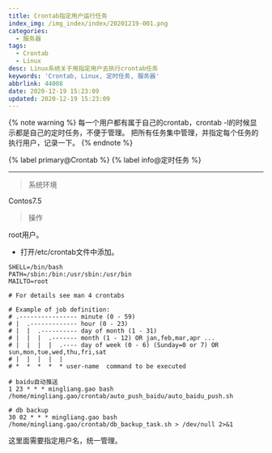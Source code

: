 ```yaml
---
title: Crontab指定用户运行任务
index_img: /img_index/index/20201219-001.png
categories:
  - 服务器
tags:
  - Crontab
  - Linux
desc: Linux系统关于用指定用户去执行crontab任务
keywords: 'Crontab, Linux, 定时任务, 服务器'
abbrlink: 44008
date: 2020-12-19 15:23:09
updated: 2020-12-19 15:23:09
---
```


{% note warning %}
每一个用户都有属于自己的crontab，crontab -l的时候显示都是自己的定时任务，不便于管理。
把所有任务集中管理，并指定每个任务的执行用户，记录一下。
{% endnote %}

{% label primary@Crontab %} {% label info@定时任务 %}

<!--more-->
<hr />

> 系统环境

Contos7.5

> 操作

root用户。
- 打开/etc/crontab文件中添加。

```
SHELL=/bin/bash
PATH=/sbin:/bin:/usr/sbin:/usr/bin
MAILTO=root

# For details see man 4 crontabs

# Example of job definition:
# .---------------- minute (0 - 59)
# |  .------------- hour (0 - 23)
# |  |  .---------- day of month (1 - 31)
# |  |  |  .------- month (1 - 12) OR jan,feb,mar,apr ...
# |  |  |  |  .---- day of week (0 - 6) (Sunday=0 or 7) OR sun,mon,tue,wed,thu,fri,sat
# |  |  |  |  |
# *  *  *  *  * user-name  command to be executed

# baidu自动推送
1 23 * * * mingliang.gao bash /home/mingliang.gao/crontab/auto_push_baidu/auto_baidu_push.sh

# db backup
30 02 * * * mingliang.gao bash /home/mingliang.gao/crontab/db_backup_task.sh > /dev/null 2>&1
```
这里面需要指定用户名，统一管理。
